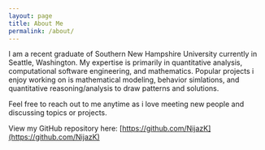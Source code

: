 ```yaml
---
layout: page
title: About Me
permalink: /about/
---
```


I am a recent graduate of Southern New Hampshire University currently in Seattle, Washington. My expertise is primarily in quantitative analysis, computational software engineering, and mathematics. Popular projects i enjoy working on is mathematical modeling, behavior simlations, and quantitative reasoning/analysis to draw patterns and solutions.

Feel free to reach out to me anytime as i love meeting new people and discussing topics or projects.

View my GitHub repository here: [https://github.com/NijazK](https://github.com/NijazK)
